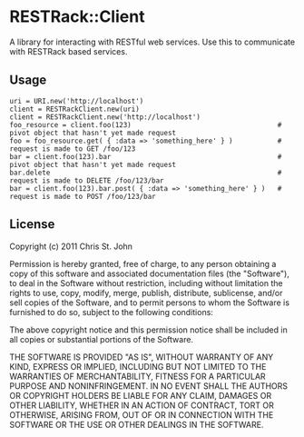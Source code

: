 # RESTRack::Client

A library for interacting with RESTful web services.  Use this to communicate with RESTRack based services.


## Usage
    
    uri = URI.new('http://localhost')
    client = RESTRackClient.new(uri)
    client = RESTRackClient.new('http://localhost')
    foo_resource = client.foo(123)                                    # pivot object that hasn't yet made request
    foo = foo_resource.get( { :data => 'something_here' } )           # request is made to GET /foo/123
    bar = client.foo(123).bar                                         # pivot object that hasn't yet made request
    bar.delete                                                        # request is made to DELETE /foo/123/bar
    bar = client.foo(123).bar.post( { :data => 'something_here' } )   # request is made to POST /foo/123/bar


## License

Copyright (c) 2011 Chris St. John

Permission is hereby granted, free of charge, to any person obtaining a copy of this software and associated
documentation files (the "Software"), to deal in the Software without restriction, including without limitation the
rights to use, copy, modify, merge, publish, distribute, sublicense, and/or sell copies of the Software, and to permit
persons to whom the Software is furnished to do so, subject to the following conditions:

The above copyright notice and this permission notice shall be included in all copies or substantial portions of the
Software.

THE SOFTWARE IS PROVIDED "AS IS", WITHOUT WARRANTY OF ANY KIND, EXPRESS OR IMPLIED, INCLUDING BUT NOT LIMITED TO THE
WARRANTIES OF MERCHANTABILITY, FITNESS FOR A PARTICULAR PURPOSE AND NONINFRINGEMENT. IN NO EVENT SHALL THE AUTHORS OR
COPYRIGHT HOLDERS BE LIABLE FOR ANY CLAIM, DAMAGES OR OTHER LIABILITY, WHETHER IN AN ACTION OF CONTRACT, TORT OR
OTHERWISE, ARISING FROM, OUT OF OR IN CONNECTION WITH THE SOFTWARE OR THE USE OR OTHER DEALINGS IN THE SOFTWARE.
